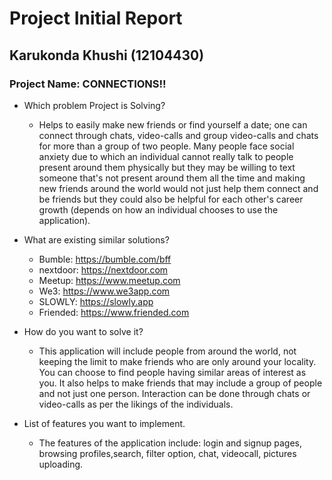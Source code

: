 # Project Initial Report

## Karukonda Khushi (12104430)

### Project Name: CONNECTIONS!!

- Which problem Project is Solving?

  - Helps to easily make new friends or find yourself a date; one can connect through chats, video-calls and group video-calls and chats for more than a group of two people. Many people face social anxiety due to which an individual cannot really talk to people present around them physically but they may be willing to text someone that's not present around them all the time and making new friends around the world would not just help them connect and be friends but they could also be helpful for each other's career growth (depends on how an individual chooses to use the application).

- What are existing similar solutions?

  - Bumble: https://bumble.com/bff
  - nextdoor: https://nextdoor.com
  - Meetup: https://www.meetup.com
  - We3: https://www.we3app.com
  - SLOWLY: https://slowly.app
  - Friended: https://www.friended.com

- How do you want to solve it?

   - This application will include people from around the world, not keeping the limit to make friends who are only around your locality. You can choose to find people having similar areas of interest as you. It also helps to make friends that may include a group of people and not just one person. Interaction can be done through chats or video-calls as per the likings of the individuals.

- List of features you want to implement.
  - The features of the application include: login and signup pages, browsing profiles,search, filter option, chat, videocall, pictures uploading.



